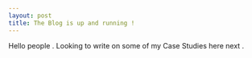 ```yaml
---
layout: post
title: The Blog is up and running !
---
```

Hello people . Looking to write on some of my Case Studies here next .
